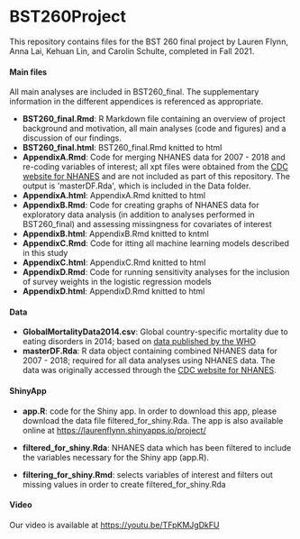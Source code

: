# BST260Project
This repository contains files for the BST 260 final project by Lauren Flynn, Anna Lai, Kehuan Lin, and Carolin Schulte, completed in Fall 2021.

#### Main files
All main analyses are included in BST260_final. The supplementary information in the different appendices is referenced as appropriate.
- **BST260_final.Rmd**: R Markdown file containing an overview of project background and motivation, all main analyses (code and figures) and a discussion of our findings.
- **BST260_final.html**: BST260_final.Rmd knitted to html
- **AppendixA.Rmd**: Code for merging NHANES data for 2007 - 2018 and re-coding variables of interest; all xpt files were obtained from the [CDC website for NHANES](https://www.cdc.gov/nchs/nhanes/about_nhanes.htm) and are not included as part of this repository. The output is 'masterDF.Rda', which is included in the Data folder.
- **AppendixA.html**: AppendixA.Rmd knitted to html
- **AppendixB.Rmd**: Code for creating graphs of NHANES data for exploratory data analysis (in addition to analyses performed in BST260_final) and assessing missingness for covariates of interest
- **AppendixB.html**: AppendixB.Rmd knitted to kntml
- **AppendixC.Rmd**: Code for itting all machine learning models described in this study
- **AppendixC.html**: AppendixC.Rmd knitted to html
- **AppendixD.Rmd**: Code for running sensitivity analyses for the inclusion of survey weights in the logistic regression models
- **AppendixD.html**: AppendixD.Rmd knitted to html

#### Data
- **GlobalMortalityData2014.csv**: Global country-specific mortality due to eating disorders in 2014; based on [data published by the WHO](https://view.officeapps.live.com/op/view.aspx?src=https%3A%2F%2Fwww.who.int%2Fhealthinfo%2Fglobal_burden_disease%2FGHE_Deaths_2012_country.xls%3Fua%3D1&wdOrigin=BROWSELINK) 
- **masterDF.Rda**: R data object containing combined NHANES data for 2007 - 2018; required for all data analyses using NHANES data. The data was originally accessed through the [CDC website for NHANES](https://www.cdc.gov/nchs/nhanes/about_nhanes.htm). 

#### ShinyApp
- **app.R**: code for the Shiny app. In order to download this app, please download the data file filtered_for_shiny.Rda. The app is also available online at https://laurenflynn.shinyapps.io/project/

- **filtered_for_shiny.Rda**: NHANES data which has been filtered to include the variables necessary for the Shiny app (app.R). 

- **filtering_for_shiny.Rmd**: selects variables of interest and filters out missing values in order to create filtered_for_shiny.Rda


#### Video
Our video is available at https://youtu.be/TFpKMJgDkFU
